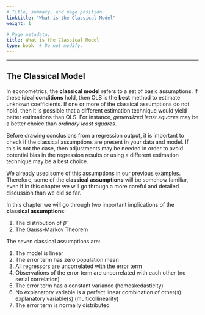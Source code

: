 ```yaml
---
# Title, summary, and page position.
linktitle: "What is the Classical Model"
weight: 1

# Page metadata.
title: What is the Classical Model
type: book  # Do not modify.
---
```




---

## The Classical Model

In econometrics, the **classical model** refers to a set of basic assumptions. If these **ideal conditions** hold, then OLS is the **best** method to estimate unknown coefficients. If one or more of the classical assumptions do not hold, then it is possible that a different estimation technique would yield better estimations than OLS. For instance, *generalized least squares* may be a better choice than *ordinary least squares*.

Before drawing conclusions from a regression output, it is important to check if the classical assumptions are present in your data and model. If this is not the case, then adjustments may be needed in order to avoid potential bias in the regression results or using a different estimation technique may be a best choice.

We already used some of this assumptions in our previous examples. Therefore, some of the **classical assumptions** will be somehow familiar, even if in this chapter we will go through a more careful and detailed discussion than we did so far.

In this chapter we will go through two important implications of the **classical assumptions**:

1. The distribution of $\hat{\beta}$
2. The Gauss-Markov Theorem

The seven classical assumptions are:

1. The model is linear
2. The error term has zero population mean
3. All regressors are uncorrelated with the error term
4. Observations of the error term are uncorrelated with each other (no serial correlation)
5. The error term has a constant variance (homoskedasticity)
6. No explanatory variable is a perfect linear combination of other(s) explanatory variable(s) (multicollinearity)
7. The error term is normally distributed